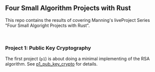 ## Four Small Algorithm Projects with Rust

This repo contains the results of covering Manning's liveProject Series "Four Small Algoright Projects with Rust".

<br/>

### Project 1: Public Key Cryptography

The first project (`p1`) is about doing a minimal implementing of the RSA algorithm. See [p1_pub_key_crypto](./p1_pub_key_crypto/readme.md) for details.

<br/>
